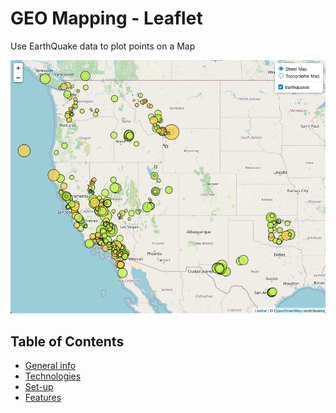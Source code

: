 # GEO Mapping - Leaflet

Use EarthQuake data to plot points on a  Map

![](Images/basic_map.png)
## Table of Contents
* [General info](#general-info)
* [Technologies](#technologies)
* [Set-up](#setup)
* [Features](#Features)


